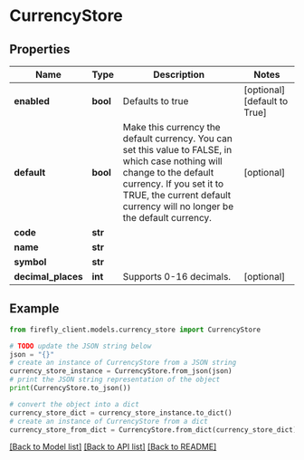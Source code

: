 # CurrencyStore


## Properties

Name | Type | Description | Notes
------------ | ------------- | ------------- | -------------
**enabled** | **bool** | Defaults to true | [optional] [default to True]
**default** | **bool** | Make this currency the default currency. You can set this value to FALSE, in which case nothing will change to the default currency. If you set it to TRUE, the current default currency will no longer be the default currency. | [optional] 
**code** | **str** |  | 
**name** | **str** |  | 
**symbol** | **str** |  | 
**decimal_places** | **int** | Supports 0-16 decimals. | [optional] 

## Example

```python
from firefly_client.models.currency_store import CurrencyStore

# TODO update the JSON string below
json = "{}"
# create an instance of CurrencyStore from a JSON string
currency_store_instance = CurrencyStore.from_json(json)
# print the JSON string representation of the object
print(CurrencyStore.to_json())

# convert the object into a dict
currency_store_dict = currency_store_instance.to_dict()
# create an instance of CurrencyStore from a dict
currency_store_from_dict = CurrencyStore.from_dict(currency_store_dict)
```
[[Back to Model list]](../README.md#documentation-for-models) [[Back to API list]](../README.md#documentation-for-api-endpoints) [[Back to README]](../README.md)


